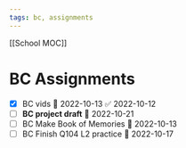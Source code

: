 ```yaml
---
tags: bc, assignments
---
```

[[School MOC]]
# BC Assignments

- [x] BC vids 📅 2022-10-13 ✅ 2022-10-12
- [ ] **BC project draft** 📅 2022-10-21
- [ ] BC Make Book of Memories 📅 2022-10-13 
- [ ] BC Finish Q104 L2 practice 📅 2022-10-17 
